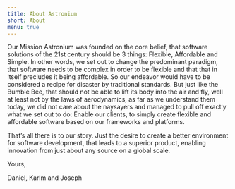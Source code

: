 ```yaml
---
title: About Astronium
short: About
menu: true
---
```


Our Mission
Astronium was founded on the core belief, that software solutions of the 21st century should be 3 things: Flexible, Affordable and Simple. In other words, we set out to change the predominant paradigm, that software needs to be complex in order to be flexible and that that in itself precludes it being affordable. So our endeavor would have to be considered a recipe for disaster by traditional standards. But just like the Bumble Bee, that should not be able to lift its body into the air and fly, well at least not by the laws of aerodynamics, as far as we understand them today, we did not care about the naysayers and managed to pull off exactly what we set out to do: Enable our clients, to simply create flexible and affordable software based on our frameworks and platforms.
​
​

That’s all there is to our story. Just the desire to create a better environment for software development, that leads to a superior product, enabling innovation from just about any source on a global scale.

Yours,

Daniel, Karim and Joseph

